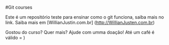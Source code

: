 #Git courses

Este é um repositório teste para ensinar como o git funciona, saiba mais no link.
Saiba mais em [WillianJustin.com.br] (http://WillianJusten.com.br)


Gostou do curso? Quer mais? Ajude com umma doação! Até um café é válido = )
